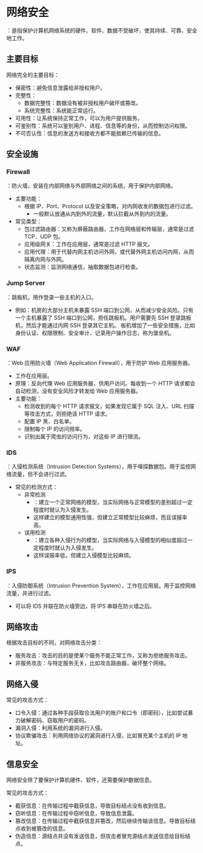 # 网络安全

：是指保护计算机网络系统的硬件、软件、数据不受破坏，使其持续、可靠、安全地工作。

## 主要目标

网络完全的主要目标：
- 保密性：避免信息泄露给非授权用户。
- 完整性：
  - 数据完整性：数据没有被非授权用户破坏或篡改。
  - 系统完整性：系统能正常运行。
- 可用性：让系统保持正常工作，可以为用户提供服务。
- 可鉴别性：系统可以鉴别用户、进程、信息等的身份，从而控制访问权限。
- 不可否认性：信息的发送方和接收方都不能抵赖已传输的信息。

## 安全设施

### Firewall

：防火墙，安装在内部网络与外部网络之间的系统，用于保护内部网络。
- 主要功能：
  - 根据 IP、Port、Protocol 以及安全策略，对内网收发的数据包进行过滤。
    - 一般默认放通从内到外的流量，默认拦截从外到内的流量。
- 常见类型：
  - 包过滤路由器：又称为屏蔽路由器，工作在网络层和传输层，通常是过滤 TCP、UDP 包。
  - 应用级网关：工作在应用层，通常是过滤 HTTP 报文。
  - 应用代理：用于代替内网主机访问外网，或代替外网主机访问内网，从而隔离内网与外网。
  - 状态监测：监测网络通信，抽取数据包进行检查。

### Jump Server

：跳板机，用作登录一些主机的入口。
- 例如：机房的大部分主机未暴露 SSH 端口到公网，从而减少安全风险。只有一个主机暴露了 SSH 端口到公网，担任跳板机。用户需要先 SSH 登录跳板机，然后才能通过内网 SSH 登录其它主机。
板机增加了一些安全措施，比如身份认证、权限限制、安全审计、记录用户操作日志，称为堡垒机。

### WAF

：Web 应用防火墙（Web Application Firewall），用于防护 Web 应用服务器。
- 工作在应用层。
- 原理：反向代理 Web 应用服务器，供用户访问。每收到一个 HTTP 请求都会自动检测，没有安全风险才转发给 Web 应用服务器。
- 主要功能：
  - 检测收到的每个 HTTP 请求报文，如果发现它属于 SQL 注入、URL 扫描等攻击方式，则拒绝该 HTTP 请求。
  - 配置 IP 黑、白名单。
  - 限制每个 IP 的访问频率。
  - 识别出属于爬虫的访问行为，对这些 IP 进行限流。

### IDS

：入侵检测系统（Intrusion Detection Systems），用于嗅探数据包。用于监控网络流量，但不会进行过滤。
- 常见的检测方式：
  - 异常检测
    - ：建立一个正常网络的模型，当实际网络与正常模型的差别超过一定程度时就认为入侵发生。
    - 这样建立的模型通用性强，但建立正常模型比较麻烦，而且误报率高。
  - 误用检测
    - ：建立各种入侵行为的模型，当实际网络与入侵模型的相似度超过一定程度时就认为入侵发生。
    - 这样误报率低，但建立入侵模型比较麻烦。

### IPS

：入侵防御系统（Intrusion Prevention System），工作在应用层。用于监控网络流量，并进行过滤。
- 可以将 IDS 并联在防火墙旁边，将 IPS 串联在防火墙之后。

## 网络攻击

根据攻击目标的不同，对网络攻击分类：
- 服务攻击：攻击的目的是使某个服务不能正常工作，又称为拒绝服务攻击。
- 非服务攻击：与特定服务无关，比如攻击路由器，破坏整个网络。

## 网络入侵

常见的攻击方式：
- 口令入侵：通过各种手段获取合法用户的账户和口令（即密码），比如尝试暴力破解密码、窃取用户的密码。
- 漏洞入侵：利用系统的漏洞进行入侵。
- 协议欺骗攻击：利用网络协议的漏洞进行入侵，比如冒充某个主机的 IP 地址。

## 信息安全

网络安全除了要保护计算机硬件、软件，还需要保护数据信息。

常见的攻击方式：
- 截获信息：在传输过程中截获信息，导致目标结点没有收到信息。
- 窃听信息：在传输过程中窃听信息，导致信息泄露。
- 篡改信息：在传输过程中截获信息并篡改，然后继续传输该信息。导致目标结点收到被篡改的信息。
- 伪造信息：源结点并没有发送信息，但攻击者冒充源结点发送信息给目标结点。
